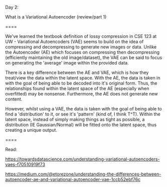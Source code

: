 Day 2:

What is a Variational Autoencoder (review/part 1)

====

We've learned the textbook definition of lossy compression in CSE 123 at UW - 
Variational Autoencoders (VAE) seems to build on the idea of compressing and decompressing to generate new images or data. 
Unlike the Autoencoder (AE) which focuses on compressing then decompressing (efficiently maintaining the old image/dataset), 
the VAE can be said to focus on generating the 'average' image within the provided data.

There is a key difference between the AE and VAE, which is how they treat/view the data within the latent space.
With the AE, the data is taken in with the goal of being able to be decoded into it's original form.
Thus, the relationships found within the latent space of the AE (especially when overfitted) may be nonsense.
Furthermore, the AE does not generate new content.

However, whilst using a VAE, the data is taken with the goal of being able to find a 'distribution' to it, or see it's 'pattern' (kind of, I think T^T).
Within the latent space, instead of simply making things as tight as possible, a distribution (IE Gaussian/Normal) will be fitted onto the latent space,
thus creating a unique output.

====

Read:

https://towardsdatascience.com/understanding-variational-autoencoders-vaes-f70510919f73 

https://medium.com/@etorezone/understanding-the-differences-between-autoencoder-ae-and-variational-autoencoder-vae-1ccb52ebf76c
